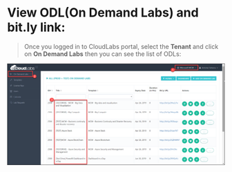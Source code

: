
# View ODL(On Demand Labs) and bit.ly link:
> Once you logged in to CloudLabs portal, select the **Tenant** and click on **On Demand Labs** then you can see the list of ODLs:

 ![](images/odl.png)
 


